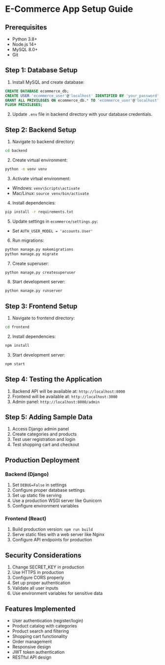 # E-Commerce App Setup Guide

## Prerequisites
- Python 3.8+
- Node.js 14+
- MySQL 8.0+
- Git

## Step 1: Database Setup

1. Install MySQL and create database:
```sql
CREATE DATABASE ecommerce_db;
CREATE USER 'ecommerce_user'@'localhost' IDENTIFIED BY 'your_password';
GRANT ALL PRIVILEGES ON ecommerce_db.* TO 'ecommerce_user'@'localhost';
FLUSH PRIVILEGES;
```

2. Update `.env` file in backend directory with your database credentials.

## Step 2: Backend Setup

1. Navigate to backend directory:
```bash
cd backend
```

2. Create virtual environment:
```bash
python -m venv venv
```

3. Activate virtual environment:
- Windows: `venv\Scripts\activate`
- Mac/Linux: `source venv/bin/activate`

4. Install dependencies:
```bash
pip install -r requirements.txt
```

5. Update settings in `ecommerce/settings.py`:
- Set `AUTH_USER_MODEL = 'accounts.User'`

6. Run migrations:
```bash
python manage.py makemigrations
python manage.py migrate
```

7. Create superuser:
```bash
python manage.py createsuperuser
```

8. Start development server:
```bash
python manage.py runserver
```

## Step 3: Frontend Setup

1. Navigate to frontend directory:
```bash
cd frontend
```

2. Install dependencies:
```bash
npm install
```

3. Start development server:
```bash
npm start
```

## Step 4: Testing the Application

1. Backend API will be available at: `http://localhost:8000`
2. Frontend will be available at: `http://localhost:3000`
3. Admin panel: `http://localhost:8000/admin`

## Step 5: Adding Sample Data

1. Access Django admin panel
2. Create categories and products
3. Test user registration and login
4. Test shopping cart and checkout

## Production Deployment

### Backend (Django)
1. Set `DEBUG=False` in settings
2. Configure proper database settings
3. Set up static file serving
4. Use a production WSGI server like Gunicorn
5. Configure environment variables

### Frontend (React)
1. Build production version: `npm run build`
2. Serve static files with a web server like Nginx
3. Configure API endpoints for production

## Security Considerations

1. Change SECRET_KEY in production
2. Use HTTPS in production
3. Configure CORS properly
4. Set up proper authentication
5. Validate all user inputs
6. Use environment variables for sensitive data

## Features Implemented

- User authentication (register/login)
- Product catalog with categories
- Product search and filtering
- Shopping cart functionality
- Order management
- Responsive design
- JWT token authentication
- RESTful API design